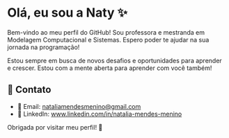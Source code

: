 # Olá, eu sou a Naty ✨

Bem-vindo ao meu perfil do GitHub! 
Sou professora e mestranda em Modelagem Computacional e Sistemas. 
Espero poder te ajudar na sua jornada na programação!

Estou sempre em busca de novos desafios e oportunidades para aprender e crescer.
Estou com a mente aberta para aprender com você também!

## 🤝 Contato

- 📧 Email: nataliamendesmenino@gmail.com
- 💼 LinkedIn: www.linkedin.com/in/natalia-mendes-menino


Obrigada por visitar meu perfil! 🚀
